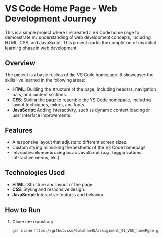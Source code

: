 # VS Code Home Page - Web Development Journey

This is a simple project where I recreated a VS Code home page to demonstrate my understanding of web development concepts, including HTML, CSS, and JavaScript. This project marks the completion of my initial learning phase in web development.

## Overview

The project is a basic replica of the VS Code homepage. It showcases the skills I've learned in the following areas:

- **HTML**: Building the structure of the page, including headers, navigation bars, and content sections.
- **CSS**: Styling the page to resemble the VS Code homepage, including layout techniques, colors, and fonts.
- **JavaScript**: Adding interactivity, such as dynamic content loading or user interface improvements.

## Features

- A responsive layout that adjusts to different screen sizes.
- Custom styling mimicking the aesthetic of the VS Code homepage.
- Interactive elements using basic JavaScript (e.g., toggle buttons, interactive menus, etc.).

## Technologies Used

- **HTML**: Structure and layout of the page.
- **CSS**: Styling and responsive design.
- **JavaScript**: Interactive features and behavior.

## How to Run

1. Clone the repository:
   ```bash
   git clone https://github.com/GulshanMS/assignment_01_VSC_homePgae.git
